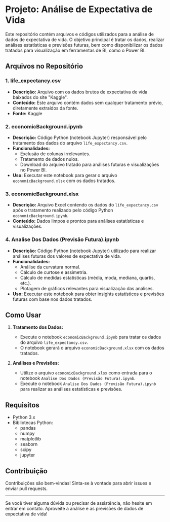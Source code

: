 # Projeto: Análise de Expectativa de Vida

Este repositório contém arquivos e códigos utilizados para a análise de dados de expectativa de vida. O objetivo principal é tratar os dados, realizar análises estatísticas e previsões futuras, bem como disponibilizar os dados tratados para visualização em ferramentas de BI, como o Power BI.

## Arquivos no Repositório

### 1. life_expectancy.csv
- **Descrição:** Arquivo com os dados brutos de expectativa de vida baixados do site "Kaggle".
- **Conteúdo:** Este arquivo contém dados sem qualquer tratamento prévio, diretamente extraídos da fonte.
- **Fonte:** Kaggle

### 2. economicBackground.ipynb
- **Descrição:** Código Python (notebook Jupyter) responsável pelo tratamento dos dados do arquivo `life_expectancy.csv`.
- **Funcionalidades:**
  - Exclusão de colunas irrelevantes.
  - Tratamento de dados nulos.
  - Download do arquivo tratado para análises futuras e visualizações no Power BI.
- **Uso:** Executar este notebook para gerar o arquivo `economicBackground.xlsx` com os dados tratados.

### 3. economicBackground.xlsx
- **Descrição:** Arquivo Excel contendo os dados do `life_expectancy.csv` após o tratamento realizado pelo código Python `economicBackground.ipynb`.
- **Conteúdo:** Dados limpos e prontos para análises estatísticas e visualizações.

### 4. Analise Dos Dados (Previsão Futura).ipynb
- **Descrição:** Código Python (notebook Jupyter) utilizado para realizar análises futuras dos valores de expectativa de vida.
- **Funcionalidades:**
  - Análise da curvatura normal.
  - Cálculo de curtose e assimetria.
  - Cálculo de medidas estatísticas (média, moda, mediana, quartis, etc.).
  - Plotagem de gráficos relevantes para visualização das análises.
- **Uso:** Executar este notebook para obter insights estatísticos e previsões futuras com base nos dados tratados.

## Como Usar

1. **Tratamento dos Dados:**
   - Execute o notebook `economicBackground.ipynb` para tratar os dados do arquivo `life_expectancy.csv`.
   - O notebook gerará o arquivo `economicBackground.xlsx` com os dados tratados.

2. **Análises e Previsões:**
   - Utilize o arquivo `economicBackground.xlsx` como entrada para o notebook `Analise Dos Dados (Previsão Futura).ipynb`.
   - Execute o notebook `Analise Dos Dados (Previsão Futura).ipynb` para realizar as análises estatísticas e previsões.

## Requisitos

- Python 3.x
- Bibliotecas Python:
  - pandas
  - numpy
  - matplotlib
  - seaborn
  - scipy
  - jupyter

## Contribuição

Contribuições são bem-vindas! Sinta-se à vontade para abrir issues e enviar pull requests.


---

Se você tiver alguma dúvida ou precisar de assistência, não hesite em entrar em contato. Aproveite a análise e as previsões de dados de expectativa de vida!
